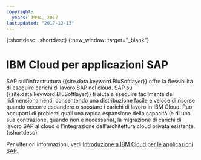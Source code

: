 ```yaml
---
copyright:
  years: 1994, 2017
lastupdated: "2017-12-13"
---
```


{:shortdesc: .shortdesc}
{:new_window: target="_blank"}

# IBM Cloud per applicazioni SAP

SAP sull'infrastruttura {{site.data.keyword.BluSoftlayer}} offre la flessibilità di eseguire carichi di lavoro SAP nel cloud. SAP su
{{site.data.keyword.BluSoftlayer}} ti aiuta a eseguire facilmente dei ridimensionamenti, consentendo una distribuzione facile e veloce di risorse quando occorre espandere o spostare i carichi di lavoro in IBM Cloud. Puoi occuparti di problemi quali una rapida espansione della capacità (e di una sua contrazione, quando non è necessaria), la migrazione di carichi di lavoro SAP al cloud o l'integrazione dell'architettura cloud privata esistente.
{:shortdesc}

Per ulteriori informazioni, vedi [Introduzione a IBM Cloud per le applicazioni SAP](/docs/infrastructure/sap-netweaver/sap-index.html).
